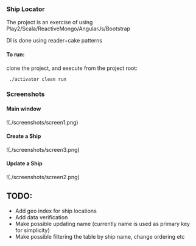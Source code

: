 ### Ship Locator

The project is an exercise of using Play2/Scala/ReactiveMongo/AngularJs/Bootstrap

DI is done using reader+cake patterns

#### To run:

clone the project, and execute from the project root:

```
 ./activator clean run
```

### Screenshots

#### Main window
!(./screenshots/screen1.png)

#### Create a Ship
!(./screenshots/screen3.png)

#### Update a Ship
!(./screenshots/screen2.png)

## TODO:
- Add geo index for ship locations
- Add data verification
- Make possible updating name (currently name is used as primary key for simplicity)
- Make possible filtering the table by ship name, change ordering etc

